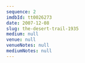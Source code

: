 ```yaml
---
sequence: 2
imdbId: tt0026273
date: 2007-12-08
slug: the-desert-trail-1935
medium: null
venue: null
venueNotes: null
mediumNotes: null
---
```


